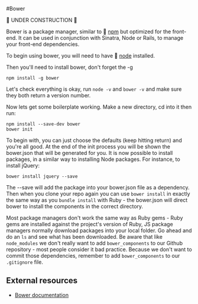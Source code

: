 #Bower

:construction: UNDER CONSTRUCTION :construction:

Bower is a package manager, similar to :pill: [npm](https://github.com/makersacademy/course/blob/master/pills/npm.md) but optimized for the front-end. It can be used in conjunction with Sinatra, Node or Rails, to manage your front-end dependencies.

To begin using bower, you will need to have :pill: [node](https://github.com/makersacademy/course/blob/master/pills/node.md) installed.

Then you'll need to install bower, don't forget the -g

```
npm install -g bower
```

Let's check everything is okay, run `node -v` and `bower -v` and make sure they both return a version number.

Now lets get some boilerplate working. Make a new directory, cd into it then run:

```
npm install --save-dev bower
bower init
```

To begin with, you can just choose the defaults (keep hitting return) and you're all good. At the end of the init process you will be shown the bower.json that will be generated for you. It is now possible to install packages, in a similar way to installing Node packages. For instance, to install jQuery:

```
bower install jquery --save
```

The --save will add the package into your bower.json file as a dependency. Then when you clone your repo again you can use `bower install` in exactly the same way as you `bundle install` with Ruby - the bower.json will direct bower to install the components in the correct directory.

Most package managers don't work the same way as Ruby gems - Ruby gems are installed against the project's version of Ruby, JS package managers normally download packages into your local folder. Go ahead and do an `ls` and see what has been downloaded. Be aware that like `node_modules` we don't really want to add `bower_components` to our Github repository - most people consider it bad practice. Because we don't want to commit those dependencies, remember to add `bower_components` to our `.gitignore` file.

## External resources

* [Bower documentation](http://bower.io/)
